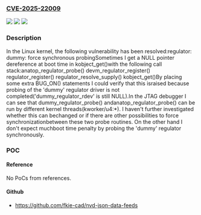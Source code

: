 ### [CVE-2025-22009](https://cve.mitre.org/cgi-bin/cvename.cgi?name=CVE-2025-22009)
![](https://img.shields.io/static/v1?label=Product&message=Linux&color=blue)
![](https://img.shields.io/static/v1?label=Version&message=259b93b21a9ffe5117af4dfb5505437e463c6a5a%3C%20e26f24ca4fb940b15e092796c5993142a2558bd9%20&color=brighgreen)
![](https://img.shields.io/static/v1?label=Vulnerability&message=n%2Fa&color=brighgreen)

### Description

In the Linux kernel, the following vulnerability has been resolved:regulator: dummy: force synchronous probingSometimes I get a NULL pointer dereference at boot time in kobject_get()with the following call stack:anatop_regulator_probe() devm_regulator_register()  regulator_register()   regulator_resolve_supply()    kobject_get()By placing some extra BUG_ON() statements I could verify that this israised because probing of the 'dummy' regulator driver is not completed('dummy_regulator_rdev' is still NULL).In the JTAG debugger I can see that dummy_regulator_probe() andanatop_regulator_probe() can be run by different kernel threads(kworker/u4:*).  I haven't further investigated whether this can bechanged or if there are other possibilities to force synchronizationbetween these two probe routines.  On the other hand I don't expect muchboot time penalty by probing the 'dummy' regulator synchronously.

### POC

#### Reference
No PoCs from references.

#### Github
- https://github.com/fkie-cad/nvd-json-data-feeds

